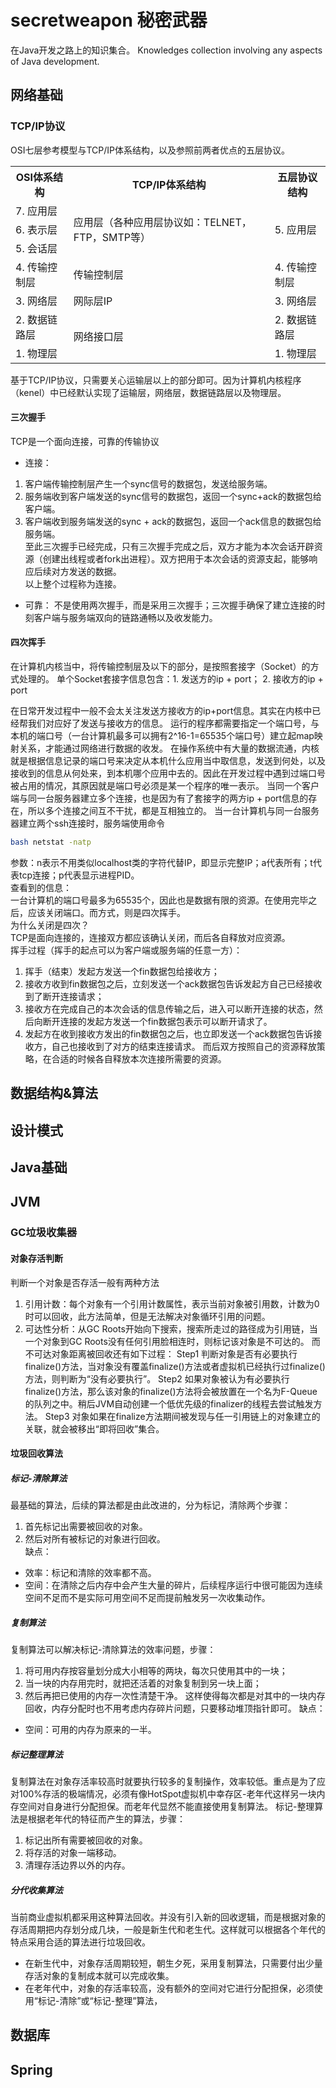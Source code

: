 # secretweapon 秘密武器
在Java开发之路上的知识集合。
Knowledges collection involving any aspects of Java development.

## 网络基础
### TCP/IP协议

OSI七层参考模型与TCP/IP体系结构，以及参照前两者优点的五层协议。
<table>
	<tr>
	    <th>OSI体系结构</th>
	    <th>TCP/IP体系结构</th>
	    <th>五层协议结构</th>  
	</tr >
	<tr >
	    <td>7. 应用层</td>
	    <td rowspan="3">应用层（各种应用层协议如：TELNET，FTP，SMTP等）</td>
	    <td rowspan="3">5. 应用层</td>
	</tr>
	<tr>
	    <td>6. 表示层</td>
	</tr>
	<tr>
	    <td>5. 会话层</td>
	</tr>
	<tr>
     <td>4. 传输控制层</td>
	    <td>传输控制层</td>
	    <td>4. 传输控制层</td>
	</tr>
	<tr>
     <td>3. 网络层</td>
     <td>网际层IP</td>
	    <td>3. 网络层</td>
	</tr>
	<tr>
	    <td>2. 数据链路层</td>
     <td rowspan="2">网络接口层</td>
	    <td>2. 数据链路层</td>
	</tr>
	<tr>
	    <td>1. 物理层</td>
	    <td>1. 物理层</td>
	</tr>
</table>

基于TCP/IP协议，只需要关心运输层以上的部分即可。因为计算机内核程序（kenel）中已经默认实现了运输层，网络层，数据链路层以及物理层。
#### 三次握手
TCP是一个面向连接，可靠的传输协议
- 连接：
1. 客户端传输控制层产生一个sync信号的数据包，发送给服务端。
2. 服务端收到客户端发送的sync信号的数据包，返回一个sync+ack的数据包给客户端。
3. 客户端收到服务端发送的sync + ack的数据包，返回一个ack信息的数据包给服务端。<br/>
至此三次握手已经完成，只有三次握手完成之后，双方才能为本次会话开辟资源（创建出线程或者fork出进程）。双方把用于本次会话的资源支起，能够响应后续对方发送的数据。<br/>
以上整个过程称为连接。

- 可靠：
不是使用两次握手，而是采用三次握手；三次握手确保了建立连接的时刻客户端与服务端双向的链路通畅以及收发能力。
#### 四次挥手
在计算机内核当中，将传输控制层及以下的部分，是按照套接字（Socket）的方式处理的。
单个Socket套接字信息包含：1. 发送方的ip + port； 2. 接收方的ip + port<br/>

在日常开发过程中一般不会太关注发送方接收方的ip+port信息。其实在内核中已经帮我们对应好了发送与接收方的信息。
运行的程序都需要指定一个端口号，与本机的端口号（一台计算机最多可以拥有2^16-1=65535个端口号）建立起map映射关系，才能通过网络进行数据的收发。
在操作系统中有大量的数据流通，内核就是根据信息记录的端口号来决定从本机什么应用当中取信息，发送到何处，以及接收到的信息从何处来，到本机哪个应用中去的。因此在开发过程中遇到过端口号被占用的情况，其原因就是端口号必须是某一个程序的唯一表示。
当同一个客户端与同一台服务器建立多个连接，也是因为有了套接字的两方ip + port信息的存在，所以多个连接之间互不干扰，都是互相独立的。
当一台计算机与同一台服务器建立两个ssh连接时，服务端使用命令
```bash
bash netstat -natp
```
参数：n表示不用类似localhost类的字符代替IP，即显示完整IP；a代表所有；t代表tcp连接；p代表显示进程PID。<br/>
查看到的信息：<br/>
 一台计算机的端口号最多为65535个，因此也是数据有限的资源。在使用完毕之后，应该关闭端口。而方式，则是四次挥手。<br/>
为什么关闭是四次？<br/>
TCP是面向连接的，连接双方都应该确认关闭，而后各自释放对应资源。<br/>
挥手过程（挥手的起点可以为客户端或服务端的任意一方）：
1. 挥手（结束）发起方发送一个fin数据包给接收方；
2. 接收方收到fin数据包之后，立刻发送一个ack数据包告诉发起方自己已经接收到了断开连接请求；
3. 接收方在完成自己的本次会话的信息传输之后，进入可以断开连接的状态，然后向断开连接的发起方发送一个fin数据包表示可以断开请求了。
4. 发起方在收到接收方发出的fin数据包之后，也立即发送一个ack数据包告诉接收方，自己也接收到了对方的结束连接请求。
而后双方按照自己的资源释放策略，在合适的时候各自释放本次连接所需要的资源。

## 数据结构&算法

## 设计模式

## Java基础

## JVM
### GC垃圾收集器
#### 对象存活判断
判断一个对象是否存活一般有两种方法
1. 引用计数：每个对象有一个引用计数属性，表示当前对象被引用数，计数为0时可以回收，此方法简单，但是无法解决对象循环引用的问题。
2. 可达性分析：从GC Roots开始向下搜索，搜索所走过的路径成为引用链，当一个对象到GC Roots没有任何引用脸相连时，则标记该对象是不可达的。
  而不可达对象距离被回收还有如下过程：
  Step1 判断对象是否有必要执行finalize()方法，当对象没有覆盖finalize()方法或者虚拟机已经执行过finalize()方法，则判断为“没有必要执行”。
  Step2 如果对象被认为有必要执行finalize()方法，那么该对象的finalize()方法将会被放置在一个名为F-Queue的队列之中。稍后JVM自动创建一个低优先级的finalizer的线程去尝试触发方法。
  Step3 对象如果在finalize方法期间被发现与任一引用链上的对象建立的关联，就会被移出“即将回收”集合。<br/>
  
  
#### 垃圾回收算法
##### 标记-清除算法
最基础的算法，后续的算法都是由此改进的，分为标记，清除两个步骤：
1. 首先标记出需要被回收的对象。
2. 然后对所有被标记的对象进行回收。<br/>
缺点：
- 效率：标记和清除的效率都不高。
- 空间：在清除之后内存中会产生大量的碎片，后续程序运行中很可能因为连续空间不足而不是实际可用空间不足而提前触发另一次收集动作。
##### 复制算法
复制算法可以解决标记-清除算法的效率问题，步骤：
1. 将可用内存按容量划分成大小相等的两块，每次只使用其中的一块；
2. 当一块的内存用完时，就把还活着的对象复制到另一块上面；
3. 然后再把已使用的内存一次性清楚干净。
这样使得每次都是对其中的一块内存回收，内存分配时也不用考虑内存碎片问题，只要移动堆顶指针即可。
缺点：
- 空间：可用的内存为原来的一半。
##### 标记整理算法
复制算法在对象存活率较高时就要执行较多的复制操作，效率较低。重点是为了应对100%存活的极端情况，必须有像HotSpot虚拟机中幸存区-老年代这样另一块内存空间对自身进行分配担保。而老年代显然不能直接使用复制算法。
标记-整理算法是根据老年代的特征而产生的算法，步骤：
1. 标记出所有需要被回收的对象。
2. 将存活的对象一端移动。
3. 清理存活边界以外的内存。
##### 分代收集算法
当前商业虚拟机都采用这种算法回收。并没有引入新的回收逻辑，而是根据对象的存活周期把内存划分成几块，一般是新生代和老生代。这样就可以根据各个年代的特点采用合适的算法进行垃圾回收。
- 在新生代中，对象存活周期较短，朝生夕死，采用复制算法，只需要付出少量存活对象的复制成本就可以完成收集。
- 在老年代中，对象的存活率较高，没有额外的空间对它进行分配担保，必须使用“标记-清除”或“标记-整理”算法，



## 数据库

## Spring
